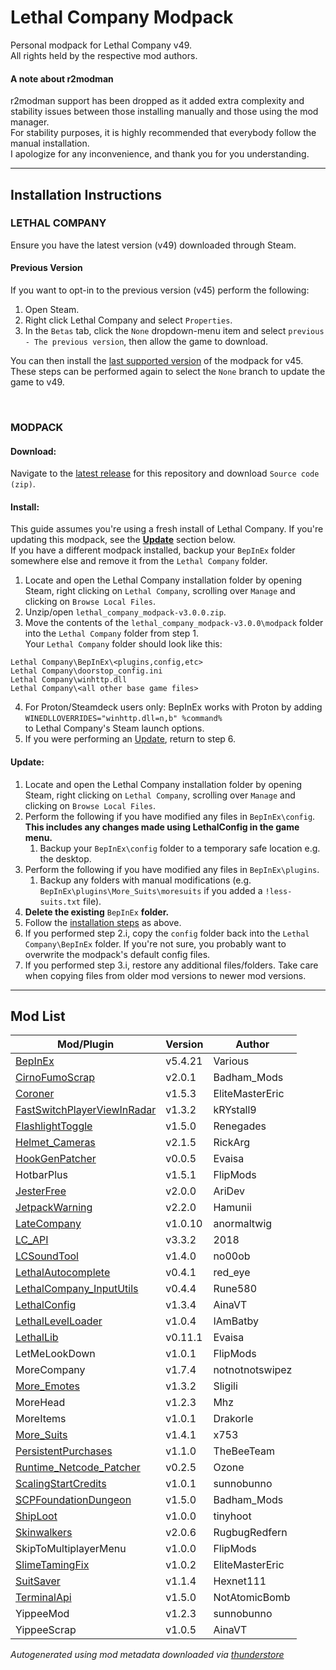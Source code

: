 # Lethal Company Modpack
Personal modpack for Lethal Company v49.\
All rights held by the respective mod authors.

#### A note about r2modman
r2modman support has been dropped as it added extra complexity and stability issues between those installing manually and those using the mod manager.\
For stability purposes, it is highly recommended that everybody follow the manual installation.\
I apologize for any inconvenience, and thank you for you understanding.

---
## Installation Instructions
### LETHAL COMPANY
Ensure you have the latest version (v49) downloaded through Steam. 

#### Previous Version
If you want to opt-in to the previous version (v45) perform the following:
1. Open Steam.
2. Right click Lethal Company and select `Properties`.
3. In the `Betas` tab, click the `None` dropdown-menu item and select `previous - The previous version`, then allow the game to download.

You can then install the [last supported version](https://github.com/konovic/lethal_company_modpack/releases/tag/v2.7.0) of the modpack for v45.\
These steps can be performed again to select the `None` branch to update the game to v49.

<br>

### MODPACK

#### Download:
Navigate to the [latest release](https://github.com/konovic/lethal_company_modpack/releases/latest) for this repository and download `Source code (zip)`.

#### Install:
This guide assumes you're using a fresh install of Lethal Company. If you're updating this modpack, see the [**Update**](https://github.com/konovic/lethal_company_modpack#update) section below.\
If you have a different modpack installed, backup your `BepInEx` folder somewhere else and remove it from the `Lethal Company` folder.
1. Locate and open the Lethal Company installation folder by opening Steam, right clicking on `Lethal Company`, scrolling over `Manage` and clicking on `Browse Local Files`.
2. Unzip/open `lethal_company_modpack-v3.0.0.zip`.
3. Move the contents of the `lethal_company_modpack-v3.0.0\modpack` folder into the `Lethal Company` folder from step 1.\
Your `Lethal Company` folder should look like this:
```
Lethal Company\BepInEx\<plugins,config,etc>
Lethal Company\doorstop_config.ini
Lethal Company\winhttp.dll
Lethal Company\<all other base game files>
```
4. For Proton/Steamdeck users only: BepInEx works with Proton by adding\
`WINEDLLOVERRIDES="winhttp.dll=n,b" %command%`\
to Lethal Company's Steam launch options.
5. If you were performing an [Update](https://github.com/konovic/lethal_company_modpack#update), return to step 6.

#### Update:
1. Locate and open the Lethal Company installation folder by opening Steam, right clicking on `Lethal Company`, scrolling over `Manage` and clicking on `Browse Local Files`.
2. Perform the following if you have modified any files in `BepInEx\config`. **This includes any changes made using LethalConfig in the game menu.**
    1. Backup your `BepInEx\config` folder to a temporary safe location e.g. the desktop.
3. Perform the following if you have modified any files in `BepInEx\plugins`.
    1. Backup any folders with manual modifications (e.g. `BepInEx\plugins\More_Suits\moresuits` if you added a `!less-suits.txt` file).
4. **Delete the existing** `BepInEx` **folder.**
5. Follow the [installation steps](https://github.com/konovic/lethal_company_modpack#modpack) as above.
6. If you performed step 2.i, copy the `config` folder back into the `Lethal Company\BepInEx` folder. If you're not sure, you probably want to overwrite the modpack's default config files.
7. If you performed step 3.i, restore any additional files/folders. Take care when copying files from older mod versions to newer mod versions.

---
## Mod List
| Mod/Plugin                                                                                 | Version | Author          |
| ------------------------------------------------------------------------------------------ | ------- | --------------- |
| [BepInEx](https://github.com/BepInEx/BepInEx/releases/tag/v5.4.21)                         | v5.4.21 | Various         |
| [CirnoFumoScrap](https://github.com/Badhamknibbs/Cirno-Fumo-Scrap-mod_LC)                  | v2.0.1  | Badham_Mods     |
| [Coroner](https://github.com/EliteMasterEric/Coroner)                                      | v1.5.3  | EliteMasterEric |
| [FastSwitchPlayerViewInRadar](https://github.com/kRYstall9/FastSwitchPlayerViewInRadarMOD) | v1.3.2  | kRYstall9       |
| [FlashlightToggle](https://github.com/redassser/Lc-Flashlight)                             | v1.5.0  | Renegades       |
| [Helmet_Cameras](https://github.com/The0therOne/Helmet_Cameras)                            | v2.1.5  | RickArg         |
| [HookGenPatcher](https://github.com/harbingerofme/Bepinex.Monomod.HookGenPatcher)          | v0.0.5  | Evaisa          |
| HotbarPlus                                                                                 | v1.5.1  | FlipMods        |
| [JesterFree](https://github.com/AriDeve/JesterFree)                                        | v2.0.0  | AriDev          |
| [JetpackWarning](https://github.com/Hamunii/JetpackWarning)                                | v2.2.0  | Hamunii         |
| [LateCompany](https://github.com/ANormalTwig/LC-LateCompany)                               | v1.0.10 | anormaltwig     |
| [LC_API](https://github.com/steven4547466/LC-API)                                          | v3.3.2  | 2018            |
| [LCSoundTool](https://github.com/no00ob/LCSoundTool)                                       | v1.4.0  | no00ob          |
| [LethalAutocomplete](https://github.com/IlyaChichkov/LethalAutocompleteMod)                | v0.4.1  | red_eye         |
| [LethalCompany_InputUtils](https://github.com/Rune580/LethalCompanyInputUtils)             | v0.4.4  | Rune580         |
| [LethalConfig](https://github.com/AinaVT/LethalConfig)                                     | v1.3.4  | AinaVT          |
| [LethalLevelLoader](https://github.com/IAmBatby/LethalLevelLoader)                         | v1.0.4  | IAmBatby        |
| [LethalLib](https://github.com/EvaisaDev/LethalLib)                                        | v0.11.1 | Evaisa          |
| LetMeLookDown                                                                              | v1.0.1  | FlipMods        |
| MoreCompany                                                                                | v1.7.4  | notnotnotswipez |
| [More_Emotes](https://www.youtube.com/watch?v=GMgsFZ4rkEI)                                 | v1.3.2  | Sligili         |
| MoreHead                                                                                   | v1.2.3  | Mhz             |
| MoreItems                                                                                  | v1.0.1  | Drakorle        |
| [More_Suits](https://github.com/x753/Lethal-Company-More-Suits)                            | v1.4.1  | x753            |
| [PersistentPurchases](https://github.com/NotSoEpic/PeristentPurchases)                     | v1.1.0  | TheBeeTeam      |
| [Runtime_Netcode_Patcher](https://github.com/NicholasScott1337/RuntimeNetcodeRPCValidator) | v0.2.5  | Ozone           |
| [ScalingStartCredits](https://github.com/sunnobunno/ScalingStartCredits)                   | v1.0.1  | sunnobunno      |
| [SCPFoundationDungeon](https://github.com/Badhamknibbs/SCPCB_DunGen_LC/)                   | v1.5.0  | Badham_Mods     |
| [ShipLoot](https://github.com/tinyhoot/ShipLoot)                                           | v1.0.0  | tinyhoot        |
| [Skinwalkers](https://rugbug.net/skinwalkers)                                              | v2.0.6  | RugbugRedfern   |
| SkipToMultiplayerMenu                                                                      | v1.0.0  | FlipMods        |
| [SlimeTamingFix](https://github.com/EliteMasterEric/SlimeTamingFix)                        | v1.0.2  | EliteMasterEric |
| [SuitSaver](https://github.com/Hexnet111/SuitSaver)                                        | v1.1.4  | Hexnet111       |
| [TerminalApi](https://github.com/NotAtomicBomb/TerminalApi)                                | v1.5.0  | NotAtomicBomb   |
| YippeeMod                                                                                  | v1.2.3  | sunnobunno      |
| YippeeScrap                                                                                | v1.0.5  | AinaVT          |

*Autogenerated using mod metadata downloaded via [thunderstore](https://thunderstore.io/c/lethal-company)*
